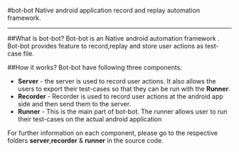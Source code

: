 #bot-bot
Native android application record and replay automation framework.

-------
##What is bot-bot?
Bot-bot is an Native android automation framework . Bot-bot provides feature to record,replay and store user actions as test-case file.

##How it works?
Bot-bot have following three components:

- __Server__ - the server is used to record user actions. It also allows the users to export their test-cases so that they can be run with the __Runner__.
- __Recorder__ - Recorder is used to record user actions at the android app side and then send them to the server.
- __Runner__ - This is the main part of bot-bot. The runner allows user to run their test-cases on the actual android application

For further information on each component, please go to the respective folders **server**,**recorder** & **runner** in the source code.
